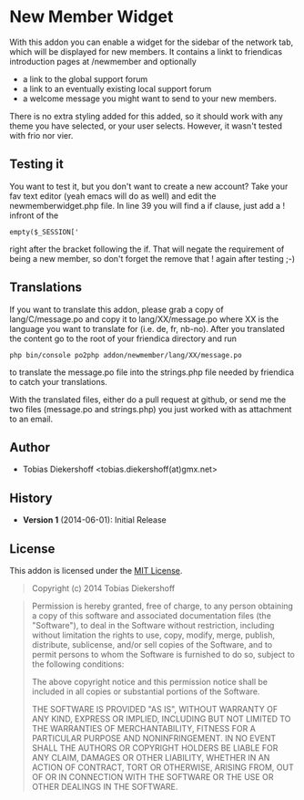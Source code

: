 New Member Widget
=================

With this addon you can enable a widget for the sidebar of the network tab,
which will be displayed for new members. It contains a linkt to friendicas
introduction pages at /newmember and optionally

 * a link to the global support forum
 * a link to an eventually existing local support forum
 * a welcome message you might want to send to your new members.

There is no extra styling added for this added, so it should work with any
theme you have selected, or your user selects. However, it wasn't tested
with frio nor vier.

Testing it
----------
You want to test it, but you don't want to create a new account? Take your fav
text editor (yeah emacs will do as well) and edit the newmemberwidget.php file.
In line 39 you will find a if clause, just add a ! infront of the

	empty($_SESSION['

right after the bracket following the if. That will negate the requirement of
 being a new member, so don't forget the remove that ! again after testing ;-)

Translations
------------
If you want to translate this addon, please grab a copy of lang/C/message.po
and copy it to lang/XX/message.po where XX is the language you want to
translate for (i.e. de, fr, nb-no). After you translated the content go to the
root of your friendica directory and run

	php bin/console po2php addon/newmember/lang/XX/message.po

to translate the message.po file into the strings.php file needed by friendica
to catch your translations.

With the translated files, either do a pull request at github, or send me the
two files (message.po and strings.php) you just worked with as attachment to an
email.

Author
------
 * Tobias Diekershoff <tobias.diekershoff(at)gmx.net>

History
-------
 * **Version 1** (2014-06-01): Initial Release

License
-------
This addon is licensed under the [MIT License](http://opensource.org/licenses/MIT).

> Copyright (c) 2014 Tobias Diekershoff

> Permission is hereby granted, free of charge, to any person obtaining a copy of this software and associated documentation files (the "Software"), to deal in the Software without restriction, including without limitation the rights to use, copy, modify, merge, publish, distribute, sublicense, and/or sell copies of the Software, and to permit persons to whom the Software is furnished to do so, subject to the following conditions:
>
> The above copyright notice and this permission notice shall be included in all copies or substantial portions of the Software.
>
> THE SOFTWARE IS PROVIDED "AS IS", WITHOUT WARRANTY OF ANY KIND, EXPRESS OR IMPLIED, INCLUDING BUT NOT LIMITED TO THE WARRANTIES OF MERCHANTABILITY, FITNESS FOR A PARTICULAR PURPOSE AND NONINFRINGEMENT. IN NO EVENT SHALL THE AUTHORS OR COPYRIGHT HOLDERS BE LIABLE FOR ANY CLAIM, DAMAGES OR OTHER LIABILITY, WHETHER IN AN ACTION OF CONTRACT, TORT OR OTHERWISE, ARISING FROM, OUT OF OR IN CONNECTION WITH THE SOFTWARE OR THE USE OR OTHER DEALINGS IN THE SOFTWARE.
